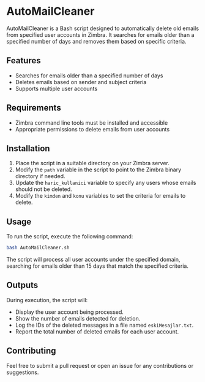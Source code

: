 # AutoMailCleaner

AutoMailCleaner is a Bash script designed to automatically delete old emails from specified user accounts in Zimbra. It searches for emails older than a specified number of days and removes them based on specific criteria.

## Features

- Searches for emails older than a specified number of days
- Deletes emails based on sender and subject criteria
- Supports multiple user accounts

## Requirements

- Zimbra command line tools must be installed and accessible
- Appropriate permissions to delete emails from user accounts

## Installation

1. Place the script in a suitable directory on your Zimbra server.
2. Modify the `path` variable in the script to point to the Zimbra binary directory if needed.
3. Update the `haric_kullanici` variable to specify any users whose emails should not be deleted.
4. Modify the `kimden` and `konu` variables to set the criteria for emails to delete.

## Usage

To run the script, execute the following command:

```bash
bash AutoMailCleaner.sh
```
The script will process all user accounts under the specified domain, searching for emails older than 15 days that match the specified criteria.

## Outputs

During execution, the script will:

* Display the user account being processed.
* Show the number of emails detected for deletion.
* Log the IDs of the deleted messages in a file named `eskiMesajlar.txt`.
* Report the total number of deleted emails for each user account.

## Contributing

Feel free to submit a pull request or open an issue for any contributions or suggestions.
